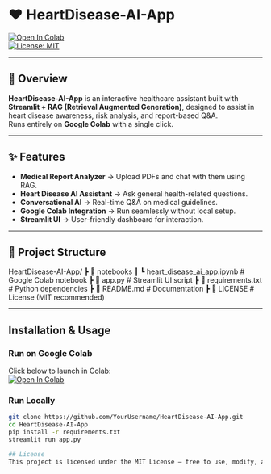 # ❤️ HeartDisease-AI-App

[![Open In Colab](https://colab.research.google.com/assets/colab-badge.svg)](https://colab.research.google.com/drive/1xb5bt3iegXf8O3xu6VI-VIIf2sRn983I?usp=sharing)  
[![License: MIT](https://img.shields.io/badge/License-MIT-green.svg)](LICENSE)


---

## 🚀 Overview
**HeartDisease-AI-App** is an interactive healthcare assistant built with **Streamlit + RAG (Retrieval Augmented Generation)**, designed to assist in heart disease awareness, risk analysis, and report-based Q&A.  
Runs entirely on **Google Colab** with a single click.

---

## ✨ Features
- **Medical Report Analyzer** → Upload PDFs and chat with them using RAG.
- **Heart Disease AI Assistant** → Ask general health-related questions.
- **Conversational AI** → Real-time Q&A on medical guidelines.
- **Google Colab Integration** → Run seamlessly without local setup.
- **Streamlit UI** → User-friendly dashboard for interaction.

---

## 📂 Project Structure
HeartDisease-AI-App/
┣ 📂 notebooks
┃ ┗ heart_disease_ai_app.ipynb # Google Colab notebook
┣ 📜 app.py # Streamlit UI script
┣ 📜 requirements.txt # Python dependencies
┣ 📜 README.md # Documentation
┣ 📜 LICENSE # License (MIT recommended)


---

##  Installation & Usage

### Run on Google Colab
Click below to launch in Colab:  
[![Open In Colab](https://colab.research.google.com/assets/colab-badge.svg)](https://colab.research.google.com/drive/1xb5bt3iegXf8O3xu6VI-VIIf2sRn983I?usp=sharing)

### Run Locally
```bash
git clone https://github.com/YourUsername/HeartDisease-AI-App.git
cd HeartDisease-AI-App
pip install -r requirements.txt
streamlit run app.py

## License
This project is licensed under the MIT License — free to use, modify, and distribute.

